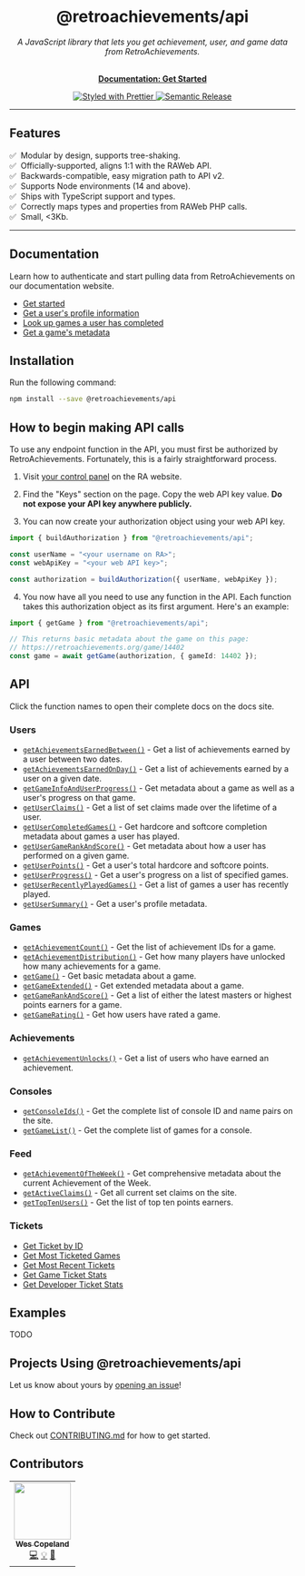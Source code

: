 <h1 align="center">@retroachievements/api</h1>

<p align="center">
  <i>A JavaScript library that lets you get achievement, user, and game data from RetroAchievements.</i>
  <br /><br />
</p>

<p align="center">
  <a href="https://retroachievements-api-js.vercel.app/getting-started.html"><strong>Documentation: Get Started</strong></a>
  <br />
</p>

<p align="center">
  <a href="https://github.com/prettier/prettier">
    <img src="https://img.shields.io/badge/styled_with-prettier-ff69b4.svg?style=flat-square" alt="Styled with Prettier" />
  </a>
  <a href="https://github.com/semantic-release/semantic-release">
    <img src="https://img.shields.io/badge/%20%20%F0%9F%93%A6%F0%9F%9A%80-semantic--release-e10079.svg" alt="Semantic Release" />
  </a>
</p>

<hr />

## Features

✅ &nbsp;Modular by design, supports tree-shaking.  
✅ &nbsp;Officially-supported, aligns 1:1 with the RAWeb API.  
✅ &nbsp;Backwards-compatible, easy migration path to API v2.  
✅ &nbsp;Supports Node environments (14 and above).  
✅ &nbsp;Ships with TypeScript support and types.  
✅ &nbsp;Correctly maps types and properties from RAWeb PHP calls.  
✅ &nbsp;Small, <3Kb.

<hr />

## Documentation

Learn how to authenticate and start pulling data from RetroAchievements on our documentation website.

- [Get started](https://retroachievements-api-js.vercel.app/getting-started.html)
- [Get a user's profile information](https://retroachievements-api-js.vercel.app/v1/users/get-user-summary.html)
- [Look up games a user has completed](https://retroachievements-api-js.vercel.app/v1/users/get-user-completed-games.html)
- [Get a game's metadata](https://retroachievements-api-js.vercel.app/v1/games/get-game-extended.html)

## Installation

Run the following command:

```bash
npm install --save @retroachievements/api
```

## How to begin making API calls

To use any endpoint function in the API, you must first be authorized by RetroAchievements. Fortunately, this is a fairly straightforward process.

1. Visit [your control panel](https://retroachievements.org/controlpanel.php) on the RA website.

2. Find the "Keys" section on the page. Copy the web API key value. **Do not expose your API key anywhere publicly.**

3. You can now create your authorization object using your web API key.

```ts
import { buildAuthorization } from "@retroachievements/api";

const userName = "<your username on RA>";
const webApiKey = "<your web API key>";

const authorization = buildAuthorization({ userName, webApiKey });
```

4. You now have all you need to use any function in the API. Each function takes this authorization object as its first argument. Here's an example:

```ts
import { getGame } from "@retroachievements/api";

// This returns basic metadata about the game on this page:
// https://retroachievements.org/game/14402
const game = await getGame(authorization, { gameId: 14402 });
```

## API

Click the function names to open their complete docs on the docs site.

### Users

- [`getAchievementsEarnedBetween()`](https://retroachievements-api-js.vercel.app/v1/users/get-achievements-earned-between.html) - Get a list of achievements earned by a user between two dates.
- [`getAchievementsEarnedOnDay()`](https://retroachievements-api-js.vercel.app/v1/users/get-achievements-earned-on-day.html) - Get a list of achievements earned by a user on a given date.
- [`getGameInfoAndUserProgress()`](https://retroachievements-api-js.vercel.app/v1/users/get-game-info-and-user-progress.html) - Get metadata about a game as well as a user's progress on that game.
- [`getUserClaims()`](https://retroachievements-api-js.vercel.app/v1/users/get-user-claims.html) - Get a list of set claims made over the lifetime of a user.
- [`getUserCompletedGames()`](https://retroachievements-api-js.vercel.app/v1/users/get-user-completed-games.html) - Get hardcore and softcore completion metadata about games a user has played.
- [`getUserGameRankAndScore()`](https://retroachievements-api-js.vercel.app/v1/users/get-user-game-rank-and-score.html) - Get metadata about how a user has performed on a given game.
- [`getUserPoints()`](https://retroachievements-api-js.vercel.app/v1/users/get-user-points.html) - Get a user's total hardcore and softcore points.
- [`getUserProgress()`](https://retroachievements-api-js.vercel.app/v1/users/get-user-progress.html) - Get a user's progress on a list of specified games.
- [`getUserRecentlyPlayedGames()`](https://retroachievements-api-js.vercel.app/v1/users/get-user-recently-played-games.html) - Get a list of games a user has recently played.
- [`getUserSummary()`](https://retroachievements-api-js.vercel.app/v1/users/get-user-summary.html) - Get a user's profile metadata.

### Games

- [`getAchievementCount()`](https://retroachievements-api-js.vercel.app/v1/games/get-achievement-count.html) - Get the list of achievement IDs for a game.
- [`getAchievementDistribution()`](https://retroachievements-api-js.vercel.app/v1/games/get-achievement-distribution.html) - Get how many players have unlocked how many achievements for a game.
- [`getGame()`](https://retroachievements-api-js.vercel.app/v1/games/get-game.html) - Get basic metadata about a game.
- [`getGameExtended()`](https://retroachievements-api-js.vercel.app/v1/games/get-game-extended.html) - Get extended metadata about a game.
- [`getGameRankAndScore()`](https://retroachievements-api-js.vercel.app/v1/games/get-game-rank-and-score.html) - Get a list of either the latest masters or highest points earners for a game.
- [`getGameRating()`](https://retroachievements-api-js.vercel.app/v1/games/get-game-rating.html) - Get how users have rated a game.

### Achievements

- [`getAchievementUnlocks()`](https://retroachievements-api-js.vercel.app/v1/achievements/get-achievement-unlocks.html) - Get a list of users who have earned an achievement.

### Consoles

- [`getConsoleIds()`](https://retroachievements-api-js.vercel.app/v1/consoles/get-console-ids.html) - Get the complete list of console ID and name pairs on the site.
- [`getGameList()`](https://retroachievements-api-js.vercel.app/v1/consoles/get-game-list.html) - Get the complete list of games for a console.

### Feed

- [`getAchievementOfTheWeek()`](https://retroachievements-api-js.vercel.app/v1/feed/get-achievement-of-the-week.html) - Get comprehensive metadata about the current Achievement of the Week.
- [`getActiveClaims()`](https://retroachievements-api-js.vercel.app/v1/feed/get-active-claims.html) - Get all current set claims on the site.
- [`getTopTenUsers()`](https://retroachievements-api-js.vercel.app/v1/feed/get-top-ten-users.html) - Get the list of top ten points earners.

### Tickets

- [Get Ticket by ID](https://retroachievements-api-js.vercel.app/v1/tickets/get-ticket-by-id.html)
- [Get Most Ticketed Games](https://retroachievements-api-js.vercel.app/v1/tickets/get-most-ticketed-games.html)
- [Get Most Recent Tickets](https://retroachievements-api-js.vercel.app/v1/tickets/get-most-recent-tickets.html)
- [Get Game Ticket Stats](https://retroachievements-api-js.vercel.app/v1/tickets/get-game-ticket-stats.html)
- [Get Developer Ticket Stats](https://retroachievements-api-js.vercel.app/v1/tickets/get-developer-ticket-stats.html)

## Examples

TODO

## Projects Using @retroachievements/api

Let us know about yours by [opening an issue](https://github.com/RetroAchievements/retroachievements-api-js/issues/new)!

## How to Contribute

Check out [CONTRIBUTING.md](https://github.com/RetroAchievements/retroachievements-api-js/blob/main/CONTRIBUTING.md) for how to get started.

## Contributors

<!-- prettier-ignore-start -->
<!-- markdownlint-disable -->
<table>
  <tbody>
    <tr>
      <td align="center"><a href="https://github.com/wescopeland"><img src="https://avatars.githubusercontent.com/u/3984985?v=4?s=100" width="100px;" alt=""/><br /><sub><b>Wes Copeland</b></sub></a><br /><a href="https://github.com/achievements-app/psn-api/commits?author=wescopeland" title="Code">💻</a> <a href="#example-wescopeland" title="Examples">💡</a> <a href="https://github.com/achievements-app/psn-api/commits?author=wescopeland" title="Documentation">📖</a></td>
    </tr>
  </tbody>
</table>
